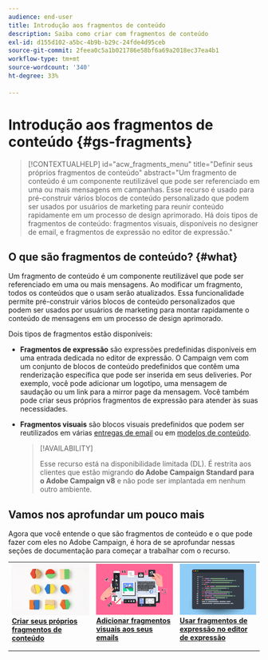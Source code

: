 ```yaml
---
audience: end-user
title: Introdução aos fragmentos de conteúdo
description: Saiba como criar com fragmentos de conteúdo
exl-id: d155d102-a5bc-4b9b-b29c-24fde4d95ceb
source-git-commit: 2feea0c5a1b021786e58bf6a69a2018ec37ea4b1
workflow-type: tm+mt
source-wordcount: '340'
ht-degree: 33%

---
```


# Introdução aos fragmentos de conteúdo {#gs-fragments}

>[!CONTEXTUALHELP]
>id="acw_fragments_menu"
>title="Definir seus próprios fragmentos de conteúdo"
>abstract="Um fragmento de conteúdo é um componente reutilizável que pode ser referenciado em uma ou mais mensagens em campanhas. Esse recurso é usado para pré-construir vários blocos de conteúdo personalizado que podem ser usados por usuários de marketing para reunir conteúdo rapidamente em um processo de design aprimorado. Há dois tipos de fragmentos de conteúdo: fragmentos visuais, disponíveis no designer de email, e fragmentos de expressão no editor de expressão."

## O que são fragmentos de conteúdo? {#what}

Um fragmento de conteúdo é um componente reutilizável que pode ser referenciado em uma ou mais mensagens. Ao modificar um fragmento, todos os conteúdos que o usam serão atualizados. Essa funcionalidade permite pré-construir vários blocos de conteúdo personalizados que podem ser usados por usuários de marketing para montar rapidamente o conteúdo de mensagens em um processo de design aprimorado.

Dois tipos de fragmentos estão disponíveis:

* **Fragmentos de expressão** são expressões predefinidas disponíveis em uma entrada dedicada no editor de expressão. O Campaign vem com um conjunto de blocos de conteúdo predefinidos que contêm uma renderização específica que pode ser inserida em seus deliveries. Por exemplo, você pode adicionar um logotipo, uma mensagem de saudação ou um link para a mirror page da mensagem. Você também pode criar seus próprios fragmentos de expressão para atender às suas necessidades.

* **Fragmentos visuais** são blocos visuais predefinidos que podem ser reutilizados em várias [entregas de email](../email/get-started-email-designer.md) ou em [modelos de conteúdo](../email/use-email-templates.md).

  >[!AVAILABILITY]
  >
  >Esse recurso está na disponibilidade limitada (DL). É restrita aos clientes que estão migrando **do Adobe Campaign Standard para o Adobe Campaign v8** e não pode ser implantada em nenhum outro ambiente.

## Vamos nos aprofundar um pouco mais

Agora que você entende o que são fragmentos de conteúdo e o que pode fazer com eles no Adobe Campaign, é hora de se aprofundar nessas seções de documentação para começar a trabalhar com o recurso.

<table style="table-layout:fixed"><tr style="border: 0;">
<td>
<a href="create-fragment.md">
<img alt="Criar seus próprios fragmentos de expressão" src="assets/do-not-localize/create-fragment.png">
</a>
<div>
<a href="create-fragment.md"><strong>Criar seus próprios fragmentos de conteúdo</strong></a>
</div>
<p>
</td>
<td>
<a href="use-visual-fragments.md">
<img alt="Adicionar fragmentos visuais aos emails" src="assets/do-not-localize/visual.png">
</a>
<div><a href="use-visual-fragments.md"><strong>Adicionar fragmentos visuais aos seus emails</strong>
</div>
<p>
</td>
<td>
<a href="use-expression-fragments.md">
<img alt="Adicionar fragmentos de expressão ao editor de expressão" src="assets/do-not-localize/expression.png">
</a>
<div>
<a href="use-expression-fragments.md"><strong>Usar fragmentos de expressão no editor de expressão</strong></a>
</div>
<p></td>
</tr></table>
